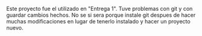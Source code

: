 Este proyecto fue el utilizado en "Entrega 1". Tuve problemas con git y con guardar cambios hechos. No se si sera porque instale git despues de hacer muchas modificaciones en lugar de tenerlo instalado y hacer un proyecto nuevo. 